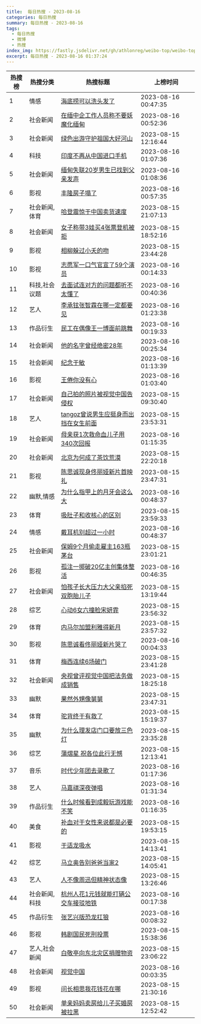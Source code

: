 ```yaml
---
title:  每日热搜 - 2023-08-16
categories: 每日热搜
summary: 每日热搜 - 2023-08-16
tags:
  - 每日热搜
  - 微博
  - 热搜
index_img: https://fastly.jsdelivr.net/gh/athlonreg/weibo-top/weibo-top.jpeg
excerpt: 每日热搜 - 2023-08-16 01:37:24
---
```


| 热搜榜 | 热搜分类 | 热搜标题 | 上榜时间 |
| --- | --- | --- | --- |
| 1 | 情感 | [海底捞可以洗头发了](https://s.weibo.com/weibo%3Fq%3D%2523%E6%B5%B7%E5%BA%95%E6%8D%9E%E5%8F%AF%E4%BB%A5%E6%B4%97%E5%A4%B4%E5%8F%91%E4%BA%86%2523) | 2023-08-16 00:47:35 | 
| 2 | 社会新闻 | [在缅中企工作人员称不要妖魔化缅甸](https://s.weibo.com/weibo%3Fq%3D%2523%E5%9C%A8%E7%BC%85%E4%B8%AD%E4%BC%81%E5%B7%A5%E4%BD%9C%E4%BA%BA%E5%91%98%E7%A7%B0%E4%B8%8D%E8%A6%81%E5%A6%96%E9%AD%94%E5%8C%96%E7%BC%85%E7%94%B8%2523) | 2023-08-16 00:52:36 | 
| 3 | 社会新闻 | [绿色出游守护祖国大好河山](https://s.weibo.com/weibo%3Fq%3D%2523%E7%BB%BF%E8%89%B2%E5%87%BA%E6%B8%B8%E5%AE%88%E6%8A%A4%E7%A5%96%E5%9B%BD%E5%A4%A7%E5%A5%BD%E6%B2%B3%E5%B1%B1%2523) | 2023-08-15 12:16:44 | 
| 4 | 科技 | [印度不再从中国进口手机](https://s.weibo.com/weibo%3Fq%3D%2523%E5%8D%B0%E5%BA%A6%E4%B8%8D%E5%86%8D%E4%BB%8E%E4%B8%AD%E5%9B%BD%E8%BF%9B%E5%8F%A3%E6%89%8B%E6%9C%BA%2523) | 2023-08-16 01:07:36 | 
| 5 | 社会新闻 | [缅甸失联20岁男生已找到父亲发声](https://s.weibo.com/weibo%3Fq%3D%2523%E7%BC%85%E7%94%B8%E5%A4%B1%E8%81%9420%E5%B2%81%E7%94%B7%E7%94%9F%E5%B7%B2%E6%89%BE%E5%88%B0%E7%88%B6%E4%BA%B2%E5%8F%91%E5%A3%B0%2523) | 2023-08-16 01:08:36 | 
| 6 | 影视 | [丰隆房子塌了](https://s.weibo.com/weibo%3Fq%3D%2523%E4%B8%B0%E9%9A%86%E6%88%BF%E5%AD%90%E5%A1%8C%E4%BA%86%2523) | 2023-08-16 00:57:35 | 
| 7 | 社会新闻,体育 | [哈登震惊于中国卖货速度](https://s.weibo.com/weibo%3Fq%3D%2523%E5%93%88%E7%99%BB%E9%9C%87%E6%83%8A%E4%BA%8E%E4%B8%AD%E5%9B%BD%E5%8D%96%E8%B4%A7%E9%80%9F%E5%BA%A6%2523) | 2023-08-15 21:07:13 | 
| 8 | 社会新闻 | [女子称带3娃买4张票登机被拒](https://s.weibo.com/weibo%3Fq%3D%2523%E5%A5%B3%E5%AD%90%E7%A7%B0%E5%B8%A63%E5%A8%83%E4%B9%B04%E5%BC%A0%E7%A5%A8%E7%99%BB%E6%9C%BA%E8%A2%AB%E6%8B%92%2523) | 2023-08-15 18:52:16 | 
| 9 | 影视 | [相柳躲过小夭的吻](https://s.weibo.com/weibo%3Fq%3D%2523%E7%9B%B8%E6%9F%B3%E8%BA%B2%E8%BF%87%E5%B0%8F%E5%A4%AD%E7%9A%84%E5%90%BB%2523) | 2023-08-15 23:44:28 | 
| 10 | 影视 | [志愿军一口气官宣了59个演员](https://s.weibo.com/weibo%3Fq%3D%2523%E5%BF%97%E6%84%BF%E5%86%9B%E4%B8%80%E5%8F%A3%E6%B0%94%E5%AE%98%E5%AE%A3%E4%BA%8659%E4%B8%AA%E6%BC%94%E5%91%98%2523) | 2023-08-16 00:14:33 | 
| 11 | 科技,社会议题 | [去面试连对方的问题都听不太懂了](https://s.weibo.com/weibo%3Fq%3D%2523%E5%8E%BB%E9%9D%A2%E8%AF%95%E8%BF%9E%E5%AF%B9%E6%96%B9%E7%9A%84%E9%97%AE%E9%A2%98%E9%83%BD%E5%90%AC%E4%B8%8D%E5%A4%AA%E6%87%82%E4%BA%86%2523) | 2023-08-16 00:40:36 | 
| 12 | 艺人 | [李承铉张智霖在哪一定都要见](https://s.weibo.com/weibo%3Fq%3D%2523%E6%9D%8E%E6%89%BF%E9%93%89%E5%BC%A0%E6%99%BA%E9%9C%96%E5%9C%A8%E5%93%AA%E4%B8%80%E5%AE%9A%E9%83%BD%E8%A6%81%E8%A7%81%2523) | 2023-08-16 01:23:38 | 
| 13 | 作品衍生 | [民工在偶像王一博面前跳舞](https://s.weibo.com/weibo%3Fq%3D%2523%E6%B0%91%E5%B7%A5%E5%9C%A8%E5%81%B6%E5%83%8F%E7%8E%8B%E4%B8%80%E5%8D%9A%E9%9D%A2%E5%89%8D%E8%B7%B3%E8%88%9E%2523) | 2023-08-16 00:19:33 | 
| 14 | 社会新闻 | [他的名字曾经绝密28年](https://s.weibo.com/weibo%3Fq%3D%2523%E4%BB%96%E7%9A%84%E5%90%8D%E5%AD%97%E6%9B%BE%E7%BB%8F%E7%BB%9D%E5%AF%8628%E5%B9%B4%2523) | 2023-08-16 00:25:34 | 
| 15 | 社会新闻 | [纪念于敏](https://s.weibo.com/weibo%3Fq%3D%2523%E7%BA%AA%E5%BF%B5%E4%BA%8E%E6%95%8F%2523) | 2023-08-16 01:13:39 | 
| 16 | 影视 | [王倦你没有心](https://s.weibo.com/weibo%3Fq%3D%2523%E7%8E%8B%E5%80%A6%E4%BD%A0%E6%B2%A1%E6%9C%89%E5%BF%83%2523) | 2023-08-16 01:03:40 | 
| 17 | 社会新闻 | [自己拍的照片被视觉中国告侵权](https://s.weibo.com/weibo%3Fq%3D%2523%E8%87%AA%E5%B7%B1%E6%8B%8D%E7%9A%84%E7%85%A7%E7%89%87%E8%A2%AB%E8%A7%86%E8%A7%89%E4%B8%AD%E5%9B%BD%E5%91%8A%E4%BE%B5%E6%9D%83%2523) | 2023-08-15 09:30:40 | 
| 18 | 艺人 | [tangoz曾说男生应挺身而出挡在女生前面](https://s.weibo.com/weibo%3Fq%3D%2523tangoz%E6%9B%BE%E8%AF%B4%E7%94%B7%E7%94%9F%E5%BA%94%E6%8C%BA%E8%BA%AB%E8%80%8C%E5%87%BA%E6%8C%A1%E5%9C%A8%E5%A5%B3%E7%94%9F%E5%89%8D%E9%9D%A2%2523) | 2023-08-15 23:53:31 | 
| 19 | 社会新闻 | [母亲获1次救命血儿子用340次回报](https://s.weibo.com/weibo%3Fq%3D%2523%E6%AF%8D%E4%BA%B2%E8%8E%B71%E6%AC%A1%E6%95%91%E5%91%BD%E8%A1%80%E5%84%BF%E5%AD%90%E7%94%A8340%E6%AC%A1%E5%9B%9E%E6%8A%A5%2523) | 2023-08-16 01:15:35 | 
| 20 | 社会新闻 | [北京为何成了茶饮荒漠](https://s.weibo.com/weibo%3Fq%3D%2523%E5%8C%97%E4%BA%AC%E4%B8%BA%E4%BD%95%E6%88%90%E4%BA%86%E8%8C%B6%E9%A5%AE%E8%8D%92%E6%BC%A0%2523) | 2023-08-15 22:20:18 | 
| 21 | 影视 | [陈思诚现身佟丽娅新片首映礼](https://s.weibo.com/weibo%3Fq%3D%2523%E9%99%88%E6%80%9D%E8%AF%9A%E7%8E%B0%E8%BA%AB%E4%BD%9F%E4%B8%BD%E5%A8%85%E6%96%B0%E7%89%87%E9%A6%96%E6%98%A0%E7%A4%BC%2523) | 2023-08-15 23:47:31 | 
| 22 | 幽默,情感 | [为什么指甲上的月牙会这么大](https://s.weibo.com/weibo%3Fq%3D%2523%E4%B8%BA%E4%BB%80%E4%B9%88%E6%8C%87%E7%94%B2%E4%B8%8A%E7%9A%84%E6%9C%88%E7%89%99%E4%BC%9A%E8%BF%99%E4%B9%88%E5%A4%A7%2523) | 2023-08-16 00:48:37 | 
| 23 | 体育 | [吸肚子和收核心的区别](https://s.weibo.com/weibo%3Fq%3D%2523%E5%90%B8%E8%82%9A%E5%AD%90%E5%92%8C%E6%94%B6%E6%A0%B8%E5%BF%83%E7%9A%84%E5%8C%BA%E5%88%AB%2523) | 2023-08-15 23:59:33 | 
| 24 | 情感 | [戴耳机别超过一小时](https://s.weibo.com/weibo%3Fq%3D%2523%E6%88%B4%E8%80%B3%E6%9C%BA%E5%88%AB%E8%B6%85%E8%BF%87%E4%B8%80%E5%B0%8F%E6%97%B6%2523) | 2023-08-16 00:48:37 | 
| 25 | 社会新闻 | [保姆9个月偷走雇主163瓶茅台](https://s.weibo.com/weibo%3Fq%3D%2523%E4%BF%9D%E5%A7%869%E4%B8%AA%E6%9C%88%E5%81%B7%E8%B5%B0%E9%9B%87%E4%B8%BB163%E7%93%B6%E8%8C%85%E5%8F%B0%2523) | 2023-08-15 23:01:21 | 
| 26 | 影视 | [孤注一掷破20亿主创集体整活](https://s.weibo.com/weibo%3Fq%3D%2523%E5%AD%A4%E6%B3%A8%E4%B8%80%E6%8E%B7%E7%A0%B420%E4%BA%BF%E4%B8%BB%E5%88%9B%E9%9B%86%E4%BD%93%E6%95%B4%E6%B4%BB%2523) | 2023-08-16 00:46:35 | 
| 27 | 社会新闻 | [怕孩子长大压力大父亲掐死双胞胎儿子](https://s.weibo.com/weibo%3Fq%3D%2523%E6%80%95%E5%AD%A9%E5%AD%90%E9%95%BF%E5%A4%A7%E5%8E%8B%E5%8A%9B%E5%A4%A7%E7%88%B6%E4%BA%B2%E6%8E%90%E6%AD%BB%E5%8F%8C%E8%83%9E%E8%83%8E%E5%84%BF%E5%AD%90%2523) | 2023-08-15 13:19:44 | 
| 28 | 综艺 | [心动6女六撞脸宋妍霏](https://s.weibo.com/weibo%3Fq%3D%2523%E5%BF%83%E5%8A%A86%E5%A5%B3%E5%85%AD%E6%92%9E%E8%84%B8%E5%AE%8B%E5%A6%8D%E9%9C%8F%2523) | 2023-08-15 23:56:32 | 
| 29 | 体育 | [内马尔加盟利雅得新月](https://s.weibo.com/weibo%3Fq%3D%2523%E5%86%85%E9%A9%AC%E5%B0%94%E5%8A%A0%E7%9B%9F%E5%88%A9%E9%9B%85%E5%BE%97%E6%96%B0%E6%9C%88%2523) | 2023-08-15 23:57:32 | 
| 30 | 影视 | [陈思诚看佟丽娅新片哭了](https://s.weibo.com/weibo%3Fq%3D%2523%E9%99%88%E6%80%9D%E8%AF%9A%E7%9C%8B%E4%BD%9F%E4%B8%BD%E5%A8%85%E6%96%B0%E7%89%87%E5%93%AD%E4%BA%86%2523) | 2023-08-16 00:04:33 | 
| 31 | 体育 | [梅西连续6场破门](https://s.weibo.com/weibo%3Fq%3D%2523%E6%A2%85%E8%A5%BF%E8%BF%9E%E7%BB%AD6%E5%9C%BA%E7%A0%B4%E9%97%A8%2523) | 2023-08-15 23:41:28 | 
| 32 | 社会新闻 | [央视曾评视觉中国把法务做成销售](https://s.weibo.com/weibo%3Fq%3D%2523%E5%A4%AE%E8%A7%86%E6%9B%BE%E8%AF%84%E8%A7%86%E8%A7%89%E4%B8%AD%E5%9B%BD%E6%8A%8A%E6%B3%95%E5%8A%A1%E5%81%9A%E6%88%90%E9%94%80%E5%94%AE%2523) | 2023-08-15 18:25:18 | 
| 33 | 幽默 | [果然外甥像舅舅](https://s.weibo.com/weibo%3Fq%3D%2523%E6%9E%9C%E7%84%B6%E5%A4%96%E7%94%A5%E5%83%8F%E8%88%85%E8%88%85%2523) | 2023-08-15 23:47:31 | 
| 34 | 体育 | [驼背终于有救了](https://s.weibo.com/weibo%3Fq%3D%2523%E9%A9%BC%E8%83%8C%E7%BB%88%E4%BA%8E%E6%9C%89%E6%95%91%E4%BA%86%2523) | 2023-08-15 15:19:37 | 
| 35 | 幽默 | [为什么理发店门口要放三色灯](https://s.weibo.com/weibo%3Fq%3D%2523%E4%B8%BA%E4%BB%80%E4%B9%88%E7%90%86%E5%8F%91%E5%BA%97%E9%97%A8%E5%8F%A3%E8%A6%81%E6%94%BE%E4%B8%89%E8%89%B2%E7%81%AF%2523) | 2023-08-15 23:35:28 | 
| 36 | 综艺 | [蒲熠星 祝各位此行无憾](https://s.weibo.com/weibo%3Fq%3D%2523%E8%92%B2%E7%86%A0%E6%98%9F%20%E7%A5%9D%E5%90%84%E4%BD%8D%E6%AD%A4%E8%A1%8C%E6%97%A0%E6%86%BE%2523) | 2023-08-15 12:13:41 | 
| 37 | 音乐 | [时代少年团去录歌了](https://s.weibo.com/weibo%3Fq%3D%2523%E6%97%B6%E4%BB%A3%E5%B0%91%E5%B9%B4%E5%9B%A2%E5%8E%BB%E5%BD%95%E6%AD%8C%E4%BA%86%2523) | 2023-08-16 01:17:36 | 
| 38 | 艺人 | [马嘉祺深夜弹唱](https://s.weibo.com/weibo%3Fq%3D%2523%E9%A9%AC%E5%98%89%E7%A5%BA%E6%B7%B1%E5%A4%9C%E5%BC%B9%E5%94%B1%2523) | 2023-08-16 01:31:34 | 
| 39 | 作品衍生 | [什么时候看到成毅玩游戏能不笑](https://s.weibo.com/weibo%3Fq%3D%2523%E4%BB%80%E4%B9%88%E6%97%B6%E5%80%99%E7%9C%8B%E5%88%B0%E6%88%90%E6%AF%85%E7%8E%A9%E6%B8%B8%E6%88%8F%E8%83%BD%E4%B8%8D%E7%AC%91%2523) | 2023-08-16 01:16:35 | 
| 40 | 美食 | [补血对于女性来说都是必要的](https://s.weibo.com/weibo%3Fq%3D%2523%E8%A1%A5%E8%A1%80%E5%AF%B9%E4%BA%8E%E5%A5%B3%E6%80%A7%E6%9D%A5%E8%AF%B4%E9%83%BD%E6%98%AF%E5%BF%85%E8%A6%81%E7%9A%84%2523) | 2023-08-15 19:53:15 | 
| 41 | 影视 | [于适龙吸水](https://s.weibo.com/weibo%3Fq%3D%2523%E4%BA%8E%E9%80%82%E9%BE%99%E5%90%B8%E6%B0%B4%2523) | 2023-08-15 14:13:41 | 
| 42 | 综艺 | [马立奥告别爸爸当家2](https://s.weibo.com/weibo%3Fq%3D%2523%E9%A9%AC%E7%AB%8B%E5%A5%A5%E5%91%8A%E5%88%AB%E7%88%B8%E7%88%B8%E5%BD%93%E5%AE%B62%2523) | 2023-08-15 14:05:41 | 
| 43 | 艺人 | [人不像周迅但精神状态像](https://s.weibo.com/weibo%3Fq%3D%2523%E4%BA%BA%E4%B8%8D%E5%83%8F%E5%91%A8%E8%BF%85%E4%BD%86%E7%B2%BE%E7%A5%9E%E7%8A%B6%E6%80%81%E5%83%8F%2523) | 2023-08-15 13:26:46 | 
| 44 | 社会新闻,科技 | [杭州人花1元钱就能打辆公交车接驳地铁](https://s.weibo.com/weibo%3Fq%3D%2523%E6%9D%AD%E5%B7%9E%E4%BA%BA%E8%8A%B11%E5%85%83%E9%92%B1%E5%B0%B1%E8%83%BD%E6%89%93%E8%BE%86%E5%85%AC%E4%BA%A4%E8%BD%A6%E6%8E%A5%E9%A9%B3%E5%9C%B0%E9%93%81%2523) | 2023-08-16 00:17:38 | 
| 45 | 作品衍生 | [张艺兴版恐龙扛狼](https://s.weibo.com/weibo%3Fq%3D%2523%E5%BC%A0%E8%89%BA%E5%85%B4%E7%89%88%E6%81%90%E9%BE%99%E6%89%9B%E7%8B%BC%2523) | 2023-08-16 00:08:32 | 
| 46 | 影视 | [韩剧国民死刑投票](https://s.weibo.com/weibo%3Fq%3D%2523%E9%9F%A9%E5%89%A7%E5%9B%BD%E6%B0%91%E6%AD%BB%E5%88%91%E6%8A%95%E7%A5%A8%2523) | 2023-08-15 15:38:36 | 
| 47 | 艺人,社会新闻 | [白敬亭向东北灾区捐赠物资](https://s.weibo.com/weibo%3Fq%3D%2523%E7%99%BD%E6%95%AC%E4%BA%AD%E5%90%91%E4%B8%9C%E5%8C%97%E7%81%BE%E5%8C%BA%E6%8D%90%E8%B5%A0%E7%89%A9%E8%B5%84%2523) | 2023-08-15 23:06:22 | 
| 48 | 社会新闻 | [视觉中国](https://s.weibo.com/weibo%3Fq%3D%2523%E8%A7%86%E8%A7%89%E4%B8%AD%E5%9B%BD%2523) | 2023-08-16 00:03:35 | 
| 49 | 影视 | [问长相思我花钱花在哪](https://s.weibo.com/weibo%3Fq%3D%2523%E9%97%AE%E9%95%BF%E7%9B%B8%E6%80%9D%E6%88%91%E8%8A%B1%E9%92%B1%E8%8A%B1%E5%9C%A8%E5%93%AA%2523) | 2023-08-15 21:30:16 | 
| 50 | 社会新闻 | [单亲妈妈卖房给儿子买婚房被拉黑](https://s.weibo.com/weibo%3Fq%3D%2523%E5%8D%95%E4%BA%B2%E5%A6%88%E5%A6%88%E5%8D%96%E6%88%BF%E7%BB%99%E5%84%BF%E5%AD%90%E4%B9%B0%E5%A9%9A%E6%88%BF%E8%A2%AB%E6%8B%89%E9%BB%91%2523) | 2023-08-15 12:52:42 | 
